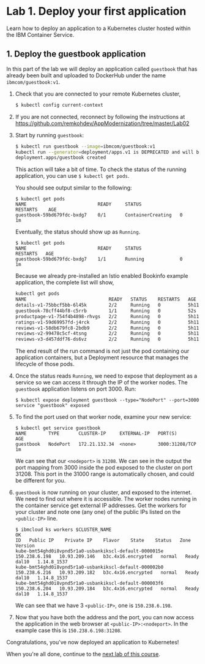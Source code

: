 # Lab 1. Deploy your first application

Learn how to deploy an application to a Kubernetes cluster hosted within
the IBM Container Service.

## 1. Deploy the guestbook application

In this part of the lab we will deploy an application called `guestbook`
that has already been built and uploaded to DockerHub under the name
`ibmcom/guestbook:v1`.

1. Check that you are connected to your remote Kubernetes cluster,

	```sh
	$ kubectl config current-context
	```

2. If you are not connected, reconnect by following the instructions at https://github.com/remkohdev/AppModernization/tree/master/Lab02


3. Start by running `guestbook`:

    ```sh
    $ kubectl run guestbook --image=ibmcom/guestbook:v1
    kubectl run --generator=deployment/apps.v1 is DEPRECATED and will be removed in a future version. Use kubectl run --generator=run-pod/v1 or kubectl create instead.
    deployment.apps/guestbook created
    ```

    This action will take a bit of time. To check the status of the running application, you can use `$ kubectl get pods`.

    You should see output similar to the following:

    ```console
    $ kubectl get pods
    NAME                          READY     STATUS              RESTARTS    AGE
    guestbook-59bd679fdc-bxdg7    0/1       ContainerCreating   0          1m
    ```

   	Eventually, the status should show up as `Running`.

	```console
	$ kubectl get pods
	NAME                          READY     STATUS              RESTARTS   AGE
	guestbook-59bd679fdc-bxdg7    1/1       Running             0          1m
	```

	Because we already pre-installed an Istio enabled Bookinfo example application, the complete list will show,

    ```sh
    kubectl get pods
	NAME                              READY   STATUS    RESTARTS   AGE
	details-v1-75bbcf5bb-6l45k        2/2     Running   0          5h11m
	guestbook-78cff44bf8-c5rrb        1/1     Running   0          52s
	productpage-v1-754f4b4898-rhvgs   2/2     Running   0          5h11m
	ratings-v1-59d69957fd-j4rck       2/2     Running   0          5h11m
	reviews-v1-58db679fc8-2bdb9       2/2     Running   0          5h11m
	reviews-v2-99478c5cf-4tsng        2/2     Running   0          5h11m
	reviews-v3-d457ddf76-ds6vz        2/2     Running   0          5h11m
	```

    The end result of the run command is not just the pod containing our application containers, but a Deployment resource that manages the lifecycle of those pods.

1. Once the status reads `Running`, we need to expose that deployment as a
   service so we can access it through the IP of the worker nodes.
   The `guestbook` application listens on port 3000.  Run:

   ```console
   $ kubectl expose deployment guestbook --type="NodePort" --port=3000
   service "guestbook" exposed
   ```

2. To find the port used on that worker node, examine your new service:

   ```console
   $ kubectl get service guestbook
   NAME        TYPE       CLUSTER-IP     EXTERNAL-IP   PORT(S)          AGE
   guestbook   NodePort   172.21.132.34  <none>        3000:31208/TCP   1m
   ```

   We can see that our `<nodeport>` is `31208`. We can see in the output the port mapping from 3000 inside 
   the pod exposed to the cluster on port 31208. This port in the 31000 range is automatically chosen, 
   and could be different for you.

3. `guestbook` is now running on your cluster, and exposed to the internet.    
    We need to find out where it is accessible. The worker nodes running in the container service get external IP addresses. Get the workers for your cluster and note one (any one) of the public IPs listed on the `<public-IP>` line.

    ```console
    $ ibmcloud ks workers $CLUSTER_NAME
    OK
    ID   Public IP    Private IP    Flavor    State    Status   Zone    Version   
	kube-bmt54ghd0i8vpnd5r1a0-usbankikscl-default-0000015e   150.238.6.198   10.93.209.146   b3c.4x16.encrypted   normal   Ready    dal10   1.14.8_1537   
	kube-bmt54ghd0i8vpnd5r1a0-usbankikscl-default-000002b0   150.238.6.216   10.93.209.182   b3c.4x16.encrypted   normal   Ready    dal10   1.14.8_1537   
	kube-bmt54ghd0i8vpnd5r1a0-usbankikscl-default-000003f6   150.238.6.204   10.93.209.184   b3c.4x16.encrypted   normal   Ready    dal10   1.14.8_1537
    ```

    We can see that we have 3 `<public-IP>`, one is `150.238.6.198`.

1. Now that you have both the address and the port, you can now access the application in the web browser
   at `<public-IP>:<nodeport>`. In the example case this is `150.238.6.198:31208`.

Congratulations, you've now deployed an application to Kubernetes!

When you're all done, continue to the
[next lab of this course](../Lab2/README.md).

